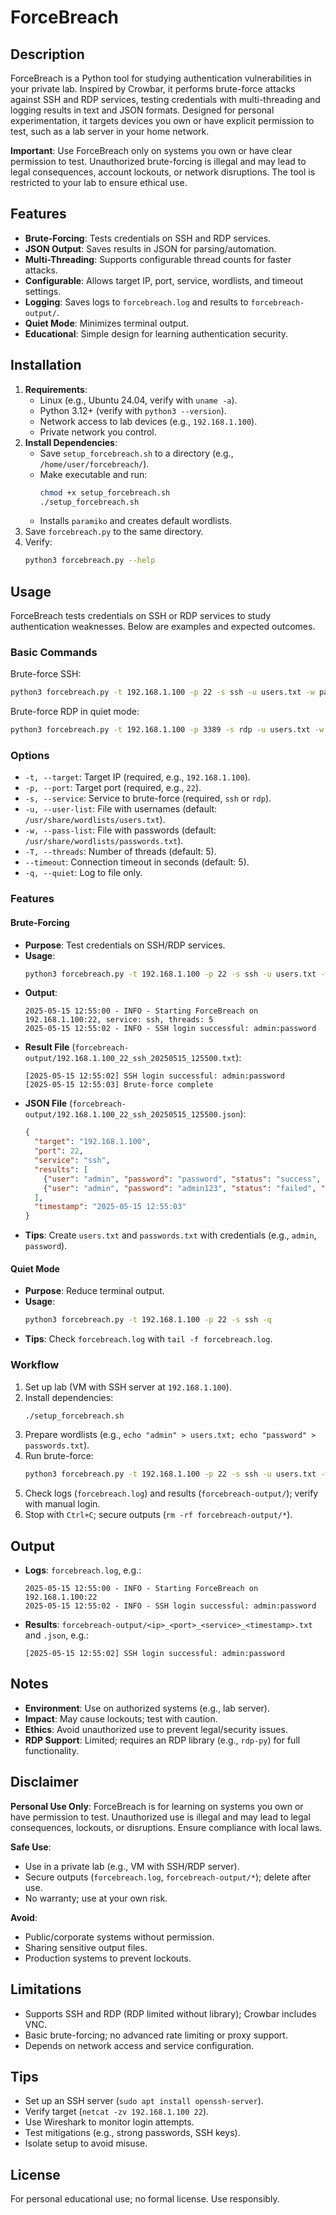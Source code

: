 # ForceBreach

## Description
ForceBreach is a Python tool for studying authentication vulnerabilities in your private lab. Inspired by Crowbar, it performs brute-force attacks against SSH and RDP services, testing credentials with multi-threading and logging results in text and JSON formats. Designed for personal experimentation, it targets devices you own or have explicit permission to test, such as a lab server in your home network.

**Important**: Use ForceBreach only on systems you own or have clear permission to test. Unauthorized brute-forcing is illegal and may lead to legal consequences, account lockouts, or network disruptions. The tool is restricted to your lab to ensure ethical use.

## Features
- **Brute-Forcing**: Tests credentials on SSH and RDP services.
- **JSON Output**: Saves results in JSON for parsing/automation.
- **Multi-Threading**: Supports configurable thread counts for faster attacks.
- **Configurable**: Allows target IP, port, service, wordlists, and timeout settings.
- **Logging**: Saves logs to `forcebreach.log` and results to `forcebreach-output/`.
- **Quiet Mode**: Minimizes terminal output.
- **Educational**: Simple design for learning authentication security.

## Installation
1. **Requirements**:
   - Linux (e.g., Ubuntu 24.04, verify with `uname -a`).
   - Python 3.12+ (verify with `python3 --version`).
   - Network access to lab devices (e.g., `192.168.1.100`).
   - Private network you control.
2. **Install Dependencies**:
   - Save `setup_forcebreach.sh` to a directory (e.g., `/home/user/forcebreach/`).
   - Make executable and run:
     ```bash
     chmod +x setup_forcebreach.sh
     ./setup_forcebreach.sh
     ```
   - Installs `paramiko` and creates default wordlists.
3. Save `forcebreach.py` to the same directory.
4. Verify:
   ```bash
   python3 forcebreach.py --help
   ```

## Usage
ForceBreach tests credentials on SSH or RDP services to study authentication weaknesses. Below are examples and expected outcomes.

### Basic Commands
Brute-force SSH:
```bash
python3 forcebreach.py -t 192.168.1.100 -p 22 -s ssh -u users.txt -w passwords.txt -T 5
```

Brute-force RDP in quiet mode:
```bash
python3 forcebreach.py -t 192.168.1.100 -p 3389 -s rdp -u users.txt -w passwords.txt -T 10 -q
```

### Options
- `-t, --target`: Target IP (required, e.g., `192.168.1.100`).
- `-p, --port`: Target port (required, e.g., `22`).
- `-s, --service`: Service to brute-force (required, `ssh` or `rdp`).
- `-u, --user-list`: File with usernames (default: `/usr/share/wordlists/users.txt`).
- `-w, --pass-list`: File with passwords (default: `/usr/share/wordlists/passwords.txt`).
- `-T, --threads`: Number of threads (default: 5).
- `--timeout`: Connection timeout in seconds (default: 5).
- `-q, --quiet`: Log to file only.

### Features

#### Brute-Forcing
- **Purpose**: Test credentials on SSH/RDP services.
- **Usage**:
  ```bash
  python3 forcebreach.py -t 192.168.1.100 -p 22 -s ssh -u users.txt -w passwords.txt
  ```
- **Output**:
  ```
  2025-05-15 12:55:00 - INFO - Starting ForceBreach on 192.168.1.100:22, service: ssh, threads: 5
  2025-05-15 12:55:02 - INFO - SSH login successful: admin:password
  ```
- **Result File** (`forcebreach-output/192.168.1.100_22_ssh_20250515_125500.txt`):
  ```
  [2025-05-15 12:55:02] SSH login successful: admin:password
  [2025-05-15 12:55:03] Brute-force complete
  ```
- **JSON File** (`forcebreach-output/192.168.1.100_22_ssh_20250515_125500.json`):
  ```json
  {
    "target": "192.168.1.100",
    "port": 22,
    "service": "ssh",
    "results": [
      {"user": "admin", "password": "password", "status": "success", "message": "SSH login successful: admin:password"},
      {"user": "admin", "password": "admin123", "status": "failed", "message": ""}
    ],
    "timestamp": "2025-05-15 12:55:03"
  }
  ```
- **Tips**: Create `users.txt` and `passwords.txt` with credentials (e.g., `admin`, `password`).

#### Quiet Mode
- **Purpose**: Reduce terminal output.
- **Usage**:
  ```bash
  python3 forcebreach.py -t 192.168.1.100 -p 22 -s ssh -q
  ```
- **Tips**: Check `forcebreach.log` with `tail -f forcebreach.log`.

### Workflow
1. Set up lab (VM with SSH server at `192.168.1.100`).
2. Install dependencies:
   ```bash
   ./setup_forcebreach.sh
   ```
3. Prepare wordlists (e.g., `echo "admin" > users.txt; echo "password" > passwords.txt`).
4. Run brute-force:
   ```bash
   python3 forcebreach.py -t 192.168.1.100 -p 22 -s ssh -u users.txt -w passwords.txt -T 5
   ```
5. Check logs (`forcebreach.log`) and results (`forcebreach-output/`); verify with manual login.
6. Stop with `Ctrl+C`; secure outputs (`rm -rf forcebreach-output/*`).

## Output
- **Logs**: `forcebreach.log`, e.g.:
  ```
  2025-05-15 12:55:00 - INFO - Starting ForceBreach on 192.168.1.100:22
  2025-05-15 12:55:02 - INFO - SSH login successful: admin:password
  ```
- **Results**: `forcebreach-output/<ip>_<port>_<service>_<timestamp>.txt` and `.json`, e.g.:
  ```
  [2025-05-15 12:55:02] SSH login successful: admin:password
  ```

## Notes
- **Environment**: Use on authorized systems (e.g., lab server).
- **Impact**: May cause lockouts; test with caution.
- **Ethics**: Avoid unauthorized use to prevent legal/security issues.
- **RDP Support**: Limited; requires an RDP library (e.g., `rdp-py`) for full functionality.

## Disclaimer
**Personal Use Only**: ForceBreach is for learning on systems you own or have permission to test. Unauthorized use is illegal and may lead to legal consequences, lockouts, or disruptions. Ensure compliance with local laws.

**Safe Use**:
- Use in a private lab (e.g., VM with SSH/RDP server).
- Secure outputs (`forcebreach.log`, `forcebreach-output/*`); delete after use.
- No warranty; use at your own risk.

**Avoid**:
- Public/corporate systems without permission.
- Sharing sensitive output files.
- Production systems to prevent lockouts.

## Limitations
- Supports SSH and RDP (RDP limited without library); Crowbar includes VNC.
- Basic brute-forcing; no advanced rate limiting or proxy support.
- Depends on network access and service configuration.

## Tips
- Set up an SSH server (`sudo apt install openssh-server`).
- Verify target (`netcat -zv 192.168.1.100 22`).
- Use Wireshark to monitor login attempts.
- Test mitigations (e.g., strong passwords, SSH keys).
- Isolate setup to avoid misuse.

## License
For personal educational use; no formal license. Use responsibly.